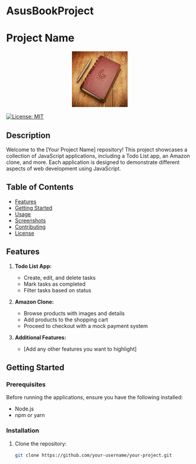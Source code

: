 # AsusBookProject
# Project Name

<p align="center">
  <img src="/imag.jpg" alt="Project Logo" width="150" height="150">
</p>

[![License: MIT](https://img.shields.io/badge/License-MIT-yellow.svg)](https://opensource.org/licenses/MIT)

## Description

Welcome to the [Your Project Name] repository! This project showcases a collection of JavaScript applications, including a Todo List app, an Amazon clone, and more. Each application is designed to demonstrate different aspects of web development using JavaScript.

## Table of Contents

- [Features](#features)
- [Getting Started](#getting-started)
- [Usage](#usage)
- [Screenshots](#screenshots)
- [Contributing](#contributing)
- [License](#license)

## Features

1. **Todo List App:**
   - Create, edit, and delete tasks
   - Mark tasks as completed
   - Filter tasks based on status

2. **Amazon Clone:**
   - Browse products with images and details
   - Add products to the shopping cart
   - Proceed to checkout with a mock payment system

3. **Additional Features:**
   - [Add any other features you want to highlight]

## Getting Started

### Prerequisites

Before running the applications, ensure you have the following installed:

- Node.js
- npm or yarn

### Installation

1. Clone the repository:
   ```bash
   git clone https://github.com/your-username/your-project.git
